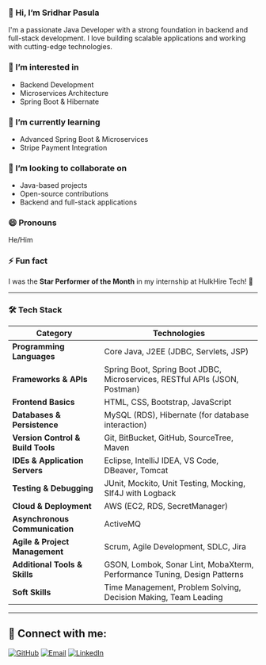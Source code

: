 ### 👋 Hi, I’m Sridhar Pasula  
I'm a passionate Java Developer with a strong foundation in backend and full-stack development. I love building scalable applications and working with cutting-edge technologies.  

### 👀 I’m interested in  
- Backend Development  
- Microservices Architecture  
- Spring Boot & Hibernate  

### 🌱 I’m currently learning  
- Advanced Spring Boot & Microservices  
- Stripe Payment Integration   

### 💞️ I’m looking to collaborate on  
- Java-based projects  
- Open-source contributions  
- Backend and full-stack applications  

### 😄 Pronouns  
He/Him  

### ⚡ Fun fact  
I was the **Star Performer of the Month** in my internship at HulkHire Tech! 🚀  

--------------------------------------------------------------------------------------------------------------------------------------------------------------------------------

### 🛠️ Tech Stack  

| Category               | Technologies |
|------------------------|-------------|
| **Programming Languages** | Core Java, J2EE (JDBC, Servlets, JSP) |
| **Frameworks & APIs**  | Spring Boot, Spring Boot JDBC, Microservices, RESTful APIs (JSON, Postman) |
| **Frontend Basics**    | HTML, CSS, Bootstrap, JavaScript |
| **Databases & Persistence** | MySQL (RDS), Hibernate (for database interaction) |
| **Version Control & Build Tools** | Git, BitBucket, GitHub, SourceTree, Maven |
| **IDEs & Application Servers** | Eclipse, IntelliJ IDEA, VS Code, DBeaver, Tomcat |
| **Testing & Debugging** | JUnit, Mockito, Unit Testing, Mocking, Slf4J with Logback |
| **Cloud & Deployment** | AWS (EC2, RDS, SecretManager) |
| **Asynchronous Communication** | ActiveMQ |
| **Agile & Project Management** | Scrum, Agile Development, SDLC, Jira |
| **Additional Tools & Skills** | GSON, Lombok, Sonar Lint, MobaXterm, Performance Tuning, Design Patterns |
| **Soft Skills** | Time Management, Problem Solving, Decision Making, Team Leading |

----------------------------------------------------------------------------------------------------------------------------------------------------------------------------------

## 🔗 Connect with me:
[![GitHub](https://img.shields.io/badge/GitHub-000?style=for-the-badge&logo=github&logoColor=white)](https://github.com/sridhar-pasula)
[![Email](https://img.shields.io/badge/Email-D14836?style=for-the-badge&logo=gmail&logoColor=white)](mailto:sridharmudiraj961@gmail.com)
[![LinkedIn](https://img.shields.io/badge/LinkedIn-0077B5?style=for-the-badge&logo=linkedin&logoColor=white)](https://www.linkedin.com/in/sridhar-pasula-287686275/)

